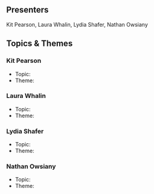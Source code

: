 ## Presenters

Kit Pearson, Laura Whalin, Lydia Shafer, Nathan Owsiany

## Topics & Themes

### Kit Pearson

* Topic:
* Theme:

### Laura Whalin

* Topic:
* Theme:

### Lydia Shafer

* Topic:
* Theme:

### Nathan Owsiany

* Topic:
* Theme:
